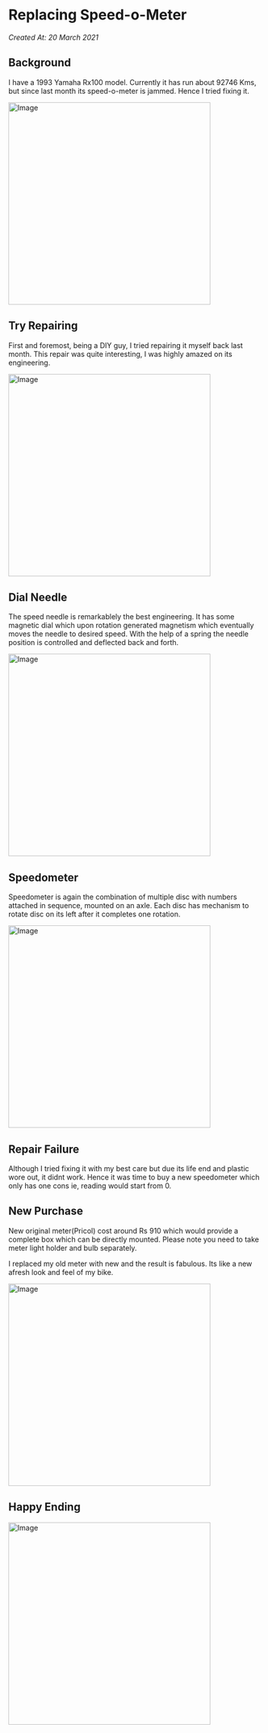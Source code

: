 # Replacing Speed-o-Meter

_Created At: 20 March 2021_

## Background

I have a 1993 Yamaha Rx100 model. Currently it has run about 92746 Kms, but since last month its speed-o-meter is jammed.
Hence I tried fixing it.

<img src="https://user-images.githubusercontent.com/13887407/111876364-5a820d80-89c4-11eb-9e2a-2608d190985a.jpg"  height = "400" alt="Image">

## Try Repairing

First and foremost, being a DIY guy, I tried repairing it myself back last month. This repair was quite interesting, I was highly amazed on its engineering.

<img src="https://user-images.githubusercontent.com/13887407/111876409-a2089980-89c4-11eb-943d-ff18e999ceb5.jpg"  height = "400" alt="Image">

## Dial Needle

The speed needle is remarkablely the best engineering. It has some magnetic dial which upon rotation generated magnetism which eventually moves the needle to desired speed. With the help of a spring the needle position is controlled and deflected back and forth.

<img src="https://user-images.githubusercontent.com/13887407/111876462-dbd9a000-89c4-11eb-95d8-320e5f4960c8.jpg"  height = "400" alt="Image">

## Speedometer

Speedometer is again the combination of multiple disc with numbers attached in sequence, mounted on an axle. Each disc has mechanism to rotate disc on its left after it completes one rotation.

<img src="https://user-images.githubusercontent.com/13887407/111876470-ec8a1600-89c4-11eb-800f-694d93d0e725.jpg"  height = "400" alt="Image">

## Repair Failure

Although I tried fixing it with my best care but due its life end and plastic wore out, it didnt work. Hence it was time to buy a new speedometer which only has one cons ie, reading would start from 0.

## New Purchase

New original meter(Pricol) cost around Rs 910 which would provide a complete box which can be directly mounted. Please note you need to take meter light holder and bulb separately.

I replaced my old meter with new and the result is fabulous. Its like a new afresh look and feel of my bike.

<img src="https://user-images.githubusercontent.com/13887407/111876510-13e0e300-89c5-11eb-9dc7-b1cdaca4fb47.jpg"  height = "400" alt="Image">

## Happy Ending

<img src="https://user-images.githubusercontent.com/13887407/111876532-2b1fd080-89c5-11eb-99e6-6b565351769c.jpg"  height = "400" alt="Image">
